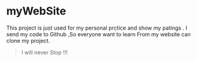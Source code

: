# myWebSite

This project is just used for my personal prctice and show my patings .
I send my code to Github ,So everyone want to learn From my website can clone my project.

>I will never Stop !!!